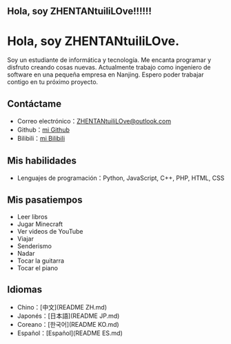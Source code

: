 ## Hola, soy ZHENTANtuiliLOve!!!!!!
# Hola, soy ZHENTANtuiliLOve.
Soy un estudiante de informática y tecnología. Me encanta programar y disfruto creando cosas nuevas.
Actualmente trabajo como ingeniero de software en una pequeña empresa en Nanjing.
Espero poder trabajar contigo en tu próximo proyecto.

## Contáctame
- Correo electrónico：ZHENTANtuiliLOve@outlook.com
- Github：[mi Github](https://github.com/zhentantuililove)
- Bilibili：[mi Bilibili](https://space.bilibili.com/3546615801449334?spm_id_from=333.337.0.0)

## Mis habilidades
- Lenguajes de programación：Python, JavaScript, C++, PHP, HTML, CSS

## Mis pasatiempos
- Leer libros
- Jugar Minecraft
- Ver videos de YouTube
- Viajar
- Senderismo
- Nadar
- Tocar la guitarra
- Tocar el piano

## Idiomas
- Chino：[中文](README ZH.md)
- Japonés：[日本語](README JP.md)
- Coreano：[한국어](README KO.md)
- Español：[Español](README ES.md)
